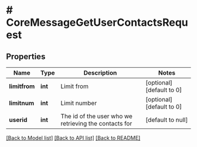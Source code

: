 # # CoreMessageGetUserContactsRequest

## Properties

Name | Type | Description | Notes
------------ | ------------- | ------------- | -------------
**limitfrom** | **int** | Limit from | [optional] [default to 0]
**limitnum** | **int** | Limit number | [optional] [default to 0]
**userid** | **int** | The id of the user who we retrieving the contacts for | [default to null]

[[Back to Model list]](../../README.md#models) [[Back to API list]](../../README.md#endpoints) [[Back to README]](../../README.md)
